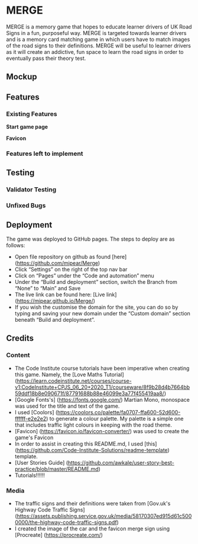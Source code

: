 # MERGE

MERGE is a memory game that hopes to educate learner drivers of UK Road Signs in a fun, purposeful way. MERGE is targeted towards learner drivers and is a memory card matching game in which users have to match images of the road signs to their definitions. MERGE will be useful to learner drivers as it will create an addictive, fun space to learn the road signs in order to eventually pass their theory test.

## Mockup

## Features

### Existing Features

**Start game page**

**Favicon**

### Features left to implement

## Testing

### Validator Testing

### Unfixed Bugs

## Deployment

The game was deployed to GitHub pages. The steps to deploy are as follows:

- Open file repository on github as found [here] (<https://github.com/mipear/Merge>)
- Click “Settings” on the right of the top nav bar
- Click on “Pages” under the “Code and automation” menu
- Under the “Build and deployment” section, switch the Branch from “None” to “Main” and Save
- The live link can be found here: [Live link] (<https://mipear.github.io/Merge/>)
- If you wish the customise the domain for the site, you can do so by typing and saving your new domain under the “Custom domain” section beneath “Build and deployment”.

## Credits

### Content

- The Code Institute course tutorials have been imperative when creating this game. Namely, the [Love Maths Tutorial] (<https://learn.codeinstitute.net/courses/course-v1:CodeInstitute+CPJS_06_20+2020_T1/courseware/8f9b28d4b7664bb59ddf18b8e090671f/87791688b88e46099e3a77f455419aa8/>)
- [Google Fonts's] (<https://fonts.google.com/>) Martian Mono, monospace was used for the title and text of the game.
- I used [Coolors] (<https://coolors.co/palette/fa0707-ffa600-52d600-ffffff-e2e2e2>) to generate a colour palette. My palette is a simple one that includes traffic light colours in keeping with the road theme.
- [Favicon] (<https://favicon.io/favicon-converter/>) was used to create the game's Favicon
- In order to assist in creating this README.md, I used [this] (<https://github.com/Code-Institute-Solutions/readme-template>) template.
- [User Stories Guide] (<https://github.com/awkale/user-story-best-practice/blob/master/README.md>)
- Tutorials!!!!!!

### Media

- The traffic signs and their definitions were taken from [Gov.uk's Highway Code Traffic Signs] (<https://assets.publishing.service.gov.uk/media/58170307ed915d61c5000000/the-highway-code-traffic-signs.pdf>)
- I created the image of the car and the favicon merge sign using [Procreate] (<https://procreate.com/>)
